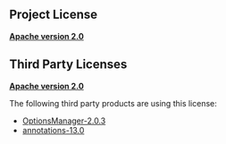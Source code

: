 <!-- Created by CodeLicenseManager -->
## Project License

__[Apache version 2.0](https://github.com/tombensve/MarkdownDoc/blob/master/Docs/licsApache-2.0.md)__

## Third Party Licenses

__[Apache version 2.0](http://www.apache.org/licenses/LICENSE-2.0.html)__

The following third party products are using this license:

* [OptionsManager-2.0.3](http://github.com/tombensve/OptionsManager)
* [annotations-13.0](http://www.jetbrains.org)

<!-- CLM -->

